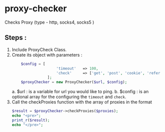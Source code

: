 # proxy-checker
Checks Proxy (type - http, socks4, socks5 )

## Steps :
1. Include ProxyCheck Class.
2. Create its object with parameters :
    ```php
        $config = [
                        'timeout'   => 100,
                        'check'     => ['get', 'post', 'cookie', 'referer', 'user_agent'],
                    ];
        $proxyChecker = new ProxyChecker($url, $config);
    ```
    a. $url : is a variable for url you would like to ping.
    b. $config : is an optional array for the configuring the `timeout` and `check`.
3. Call the checkProxies function with the array of proxies in the format
    ```php
    $result = $proxyChecker->checkProxies($proxies);
    echo "<pre>";
    print_r($result);
    echo "</pre>";
    ```
